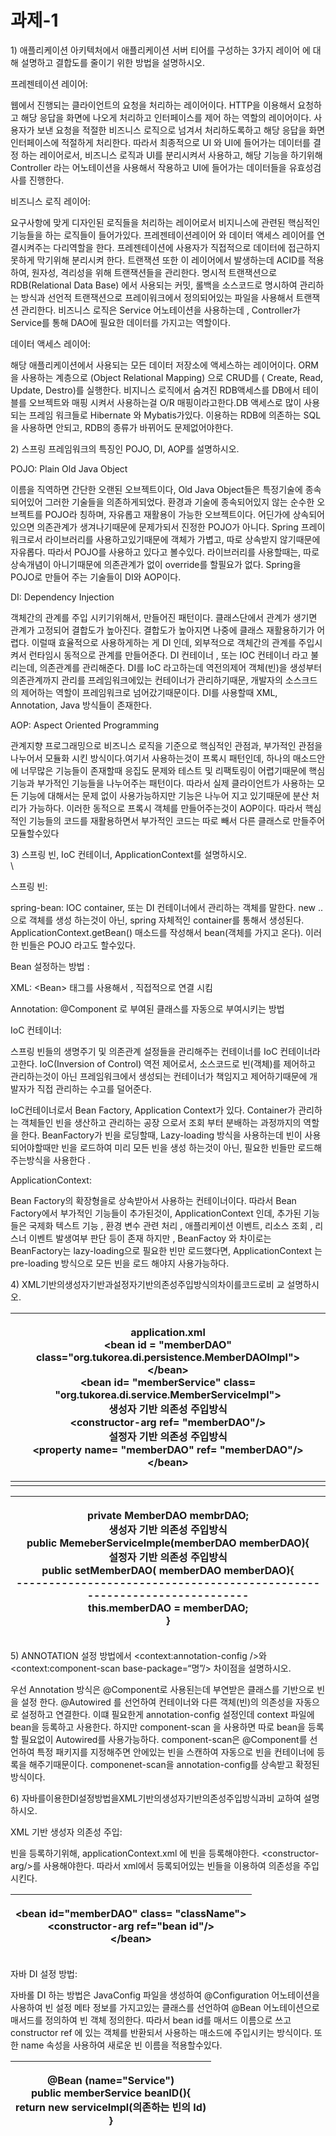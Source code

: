 # 과제-1

1\) 애플리케이션 아키텍처에서 애플리케이션 서버 티어를 구성하는 3가지 레이어 에 대해 설명하고 결합도를 줄이기 위한 방법을 설명하시오.\
&#x20;                     &#x20;

프레젠테이션 레이어:

&#x20;웹에서 진행되는 클라이언트의 요청을 처리하는 레이어이다.         HTTP을 이용해서 요청하고 해당 응답을  화면에 나오게 처리하고  인터페이스를 제어 하는 역할의 레이어이다. 사용자가 보낸 요청을 적절한 비즈니스 로직으로 넘겨서 처리하도록하고 해당 응답을 화면 인터페이스에 적절하게 처리한다. 따라서 최종적으로 UI 와 UI에 들어가는 데이터를 결정 하는 레이어로서,  비즈니스 로직과  UI를 분리시켜서 사용하고, 해당 기능을 하기위해 Controller 라는 어노테이션을 사용해서 작용하고 UI에 들어가는 데이터들을 유효성검사를 진행한다.

&#x20;

비즈니스 로직 레이어:

요구사항에 맞게 디자인된 로직들을 처리하는 레이어로서 비지니스에 관련된 핵심적인 기능들을 하는 로직들이 들어가있다. 프레젠테이션레이어 와 데이터  액세스 레이어를 연결시켜주는 다리역할을 한다.  프레젠테이션에 사용자가 직접적으로 데이터에 접근하지 못하게 막기위해 분리시켜 한다.  트랜잭션 또한 이 레이어에서 발생하는데  ACID를 적용하여, 원자성, 격리성을 위해 트랜잭션들을 관리한다.  명시적 트랜잭션으로 RDB(Relational Data Base) 에서 사용되는 커밋, 롤백을 소스코드로 명시하여 관리하는 방식과  선언적 트랜잭션으로   프레이워크에서 정의되어있는 파일을 사용해서 트랜잭션 관리한다. 비즈니스 로직은 Service 어노테이션을 사용하는데 , Controller가 Service를 통해 DAO에 필요한 데이터를 가지고는 역할이다.

&#x20;

데이터 액세스 레이어:                                                       &#x20;

해당 애플리케이션에서 사용되는 모든 데이터 저장소에 액세스하는 레이어이다. ORM을 사용하는 계층으로 (Object Relational Mapping) 으로 CRUD를 ( Create, Read, Update, Destro)를 실행한다. 비지니스 로직에서 숨겨진 RDB액세스를 DB에서 테이블를  오브젝트와 매핑 시켜서 사용하는걸 O/R 매핑이라고한다.DB 액세스로  많이 사용되는 프레임 워크들로 Hibernate 와 Mybatis가있다. 이용하는 RDB에 의존하는 SQL을 사용하면 안되고, RDB의 종류가 바뀌어도 문제없어야한다.                                                                                                                     &#x20;

2\)  스프링 프레임워크의 특징인 POJO, DI, AOP를 설명하시오.

POJO:  Plain Old Java Object

이름을 직역하면 간단한 오랜된 오브젝트이다, Old Java Object들은 특정기술에 종속되어있어 그러한 기술들을 의존하게되었다. 환경과 기술에 종속되어있지 않는 순수한 오브젝트를 POJO라 칭하며, 자유롭고 재활용이 가능한 오브젝트이다. 어딘가에 상속되어있으면 의존관계가 생겨나기때문에 문제가되서 진정한 POJO가 아니다.  Spring  프레이워크로서  라이브러리를 사용하고있기때문에 객체가 가볍고, 따로 상속받지 않기때문에 자유롭다. 따라서 POJO를 사용하고 있다고 볼수있다. 라이브러리를 사용할때는, 따로 상속개념이 아니기때문에 의존관계가 없이 override를 할필요가 없다. Spring을 POJO로 만들어 주는 기술들이 DI와 AOP이다.

&#x20;

DI:  Dependency Injection

객체간의 관계를 주입 시키기위해서, 만들어진 패턴이다. 클래스단에서 관계가 생기면 관계가 고정되어 결합도가 높아진다. 결합도가 높아지면 나중에 클래스 재활용하기가 어렵다. 이럴때 효율적으로 사용하게하는 게 DI 인데, 외부적으로  객체간의 관계를 주입시켜서 런타임시 동적으로 관계를 만들어준다. DI 컨테이너 , 또는 IOC 컨테이너 라고 불리는데, 의존관계를 관리해준다. DI를 IoC 라고하는데 역전의제어 객체(빈)을 생성부터 의존관계까지 관리를 프레임워크에있는 컨테이너가 관리하기때문,  개발자의 소스크드의 제어하는 역할이 프레임워크로 넘어갔기때문이다. DI를 사용할때  XML, Annotation, Java 방식들이 존재한다.

&#x20;

AOP: Aspect Oriented Programming

관계지향 프로그래밍으로 비즈니스 로직을 기준으로 핵심적인 관점과, 부가적인 관점을 나누어서 모듈화 시킨 방식이다.여기서 사용하는것이 프록시 패턴인데,  하나의 매소드안에 너무많은 기능들이 존재할때 응집도 문제와 테스트 및 리팩토링이 어렵기때문에  핵심기능과 부가적인 기능들을 나누어주는 패턴이다. 따라서 실제 클라이언트가  사용하는 모든 기능에 대해서는 문제 없이 사용가능하지만 기능은 나누어 지고 있기때문에 분산 처리가 가능하다. 이러한 동적으로 프록시 객체를 만들어주는것이 AOP이다. 따라서 핵심적인 기능들의 코드를 재활용하면서 부가적인 코드는 따로 빼서 다른 클래스로 만들주어 모듈할수있다

&#x20;                                          &#x20;

3\)  스프링 빈, IoC 컨테이너, ApplicationContext를 설명하시오.\
\


스프링 빈:   &#x20;

spring-bean: IOC container, 또는 DI 컨테이너에서 관리하는 객체를 말한다. new .. 으로 객체를 생성 하는것이 아닌, spring 자체적인 container를 통해서 생성된다. ApplicationContext.getBean() 매소드를 작성해서 bean(객체를 가지고 온다). 이러한 빈들은 POJO 라고도 할수있다.

Bean 설정하는 방법 :

XML: \<Bean> 태그를 사용해서 , 직접적으로 연결 시킴

Annotation: @Component 로 부여된 클래스를 자동으로 부여시키는 방법

&#x20;

IoC 컨테이너:

스프링 빈들의 생명주기 및  의존관계 설정들을 관리해주는 컨테이너를 IoC  컨테이너라고한다. IoC(Inversion of Control) 역전 제어로서,  소스코드로 빈(객체)를 제어하고 관리하는것이 아닌 프레임워크에서 생성되는 컨테이너가 책임지고 제어하기때문에 개발자가 직접 관리하는 수고를 덜어준다.

IoC컨테이너로서  Bean Factory, Application Context가 있다. Container가 관리하는  객체들인 빈을 생산하고 관리하는 공장 으로서 조회 부터 분배하는 과정까지의 역할을 한다.  BeanFactory가 빈을 로딩할때, Lazy-loading 방식을 사용하는데 빈이 사용되어야할때만 빈을 로드하여 미리 모든 빈을 생성 하는것이 아닌, 필요한 빈들만 로드해주는방식을 사용한다 .

ApplicationContext:

Bean Factory의 확장형을로 상속받아서 사용하는 컨테이너이다.  따라서 Bean Factory에서 부가적인 기능들이 추가된것이, ApplicationContext 인데, 추가된 기능들은  국제화 텍스트 기능 , 환경 변수 관련 처리 , 애플리케이션 이벤트,  리소스 조회 , 리스너 이벤트  발생여부 판단 등이 존재 하지만 ,  BeanFactoy 와 차이로는  BeanFactory는 lazy-loading으로 필요한 빈만 로드했다면, ApplicationContext 는 pre-loading  방식으로  모든 빈을 로드 해야지 사용가능하다.

&#x20;                                 &#x20;

4\) XML기반의생성자기반과설정자기반의존성주입방식의차이를코드로비 교 설명하시오.\
&#x20;                                                         &#x20;

| <p>application.xml<br>&#x3C;bean id = "memberDAO" class="org.tukorea.di.persistence.MemberDAOImpl"><br>&#x3C;/bean><br>&#x3C;bean id= "memberService" class= "org.tukorea.di.service.MemberServiceImpl"><br>생성자 기반 의존성 주입방식<br>     &#x3C;constructor-arg ref= "memberDAO"/><br>설정자 기반 의존성 주입방식<br>     &#x3C;property name= "memberDAO" ref= "memberDAO"/><br>&#x3C;/bean></p> |
| ------------------------------------------------------------------------------------------------------------------------------------------------------------------------------------------------------------------------------------------------------------------------------------------------------------------------------------------------------------------------------- |
|                                                                                                                                                                                                                                                                                                                                                                                 |

&#x20;                     &#x20;

| <p>private MemberDAO membrDAO;<br>생성자 기반 의존성 주입방식<br>public MemeberServiceImple(memberDAO memberDAO){<br>설정자 기반 의존성 주입방식<br>public setMemberDAO( memberDAO memberDAO){<br>------------------------------------------------------------------------<br>      this.memberDAO = memberDAO;<br>}</p> |
| ------------------------------------------------------------------------------------------------------------------------------------------------------------------------------------------------------------------------------------------------------------------------------------------------ |

&#x20;

5\)  ANNOTATION 설정 방법에서 \<context:annotation-config />와 \<context:component-scan base-package=“명”/> 차이점을 설명하시오.

우선 Annotation 방식은 @Component로 사용된는데 부연받은  클래스를 기반으로 빈을 설정 한다. @Autowired 를 선언하여 컨테이너와  다른 객체(빈)의 의존성을  자동으로  설정하고 연결한다. 이떄 필요한게 annotation-config 설정인데 context 파일에 bean을 등록하고 사용한다. 하지만 component-scan 을 사용하면 따로 bean을 등록할 필요없이 Autowired를 사용가능하다.  component-scan은 @Component를 선언하여 특정 패키지를 지정해주면 안에있는 빈을 스캔하여 자동으로  빈을 컨테이너에 등록을 해주기때문이다. componenet-scan을 annotation-config를 상속받고 확정된 방식이다.                                                                           &#x20;

6\)  자바를이용한DI설정방법을XML기반의생성자기반의존성주입방식과비 교하여 설명하시오.

&#x20;

XML 기반 생성자 의존성 주입:

빈을 등록하기위해,  applicationContext.xml  에 빈을 등록해야한다.  \<constructor-arg/>를 사용해야한다.  따라서 xml에서 등록되어있는 빈들을 이용하여  의존성을 주입시킨다.

| <p>&#x3C;bean id="memberDAO" class= "className"><br>&#x3C;constructor-arg ref="bean id"/><br> &#x3C;/bean></p> |
| -------------------------------------------------------------------------------------------------------------- |

&#x20;

자바 DI 설정 방법:

자바롤 DI 하는 방법은 JavaConfig 파일을 생성하여 @Configuration 어노테이션을 사용하여 빈 설정 메타 정보를 가지고있는 클래스를 선언하여  @Bean 어노테이션으로 매서드를 정의하여 빈 객체 정의한다. 따라서 bean id를 매서드 이름으로 쓰고  constructor ref 에 있는 객체를  반환되서 사용하는 매소드에 주입시키는 방식이다. 또한 name 속성을 사용하여 새로운 빈 이름을 적용할수있다.

| <p>@Bean (name="Service")<br>public memberService beanID(){<br>      return new serviceImpl(의존하는 빈의 Id)<br>}</p> |
| ---------------------------------------------------------------------------------------------------------------- |

&#x20;
